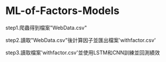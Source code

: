 # ML-of-Factors-Models

step1.爬蟲得到檔案"WebData.csv"

step2.讀取"WebData.csv"後計算因子並匯出檔案'withfactor.csv'

step3.讀取檔案'withfactor.csv'並使用LSTM和CNN訓練並回測績效
